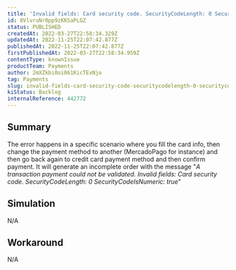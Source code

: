 ```yaml
---
title: 'Invalid fields: Card security code. SecurityCodeLength: 0 SecurityCodeIsNumeric: true'
id: 8VlvruNr0pp9zKKSaPLGZ
status: PUBLISHED
createdAt: 2022-03-27T22:58:34.329Z
updatedAt: 2022-11-25T22:07:42.877Z
publishedAt: 2022-11-25T22:07:42.877Z
firstPublishedAt: 2022-03-27T22:58:34.959Z
contentType: knownIssue
productTeam: Payments
author: 2mXZkbi0oi061KicTExNjo
tag: Payments
slug: invalid-fields-card-security-code-securitycodelength-0-securitycodeisnumeric-true
kiStatus: Backlog
internalReference: 442772
---
```


## Summary


The error happens in a specific scenario where you fill the card info, then change the payment method to another (MercadoPago for instance) and then go back again to credit card payment method and then confirm payment.
It will generate an incomplete order with the message "*A transaction payment could not be validated. Invalid fields: Card security code. SecurityCodeLength: 0 SecurityCodeIsNumeric: true*"



## Simulation


N/A



## Workaround


N/A

